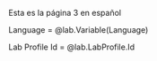 Esta es la página 3 en español 

Language = @lab.Variable(Language)

Lab Profile Id = @lab.LabProfile.Id
